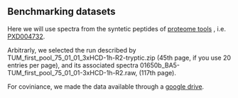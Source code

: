 ## Benchmarking datasets

Here we will use spectra from the syntetic peptides of [proteome tools]( http://www.proteometools.org/index.php?id=52) , i.e. [PXD004732](https://www.ebi.ac.uk/pride/archive/projects/PXD004732).

Arbitrarly, we selected the run described by TUM_first_pool_75_01_01_3xHCD-1h-R2-tryptic.zip (45th page, if you use 20 entries per page), and its associated spectra 01650b_BA5-TUM_first_pool_75_01_01-3xHCD-1h-R2.raw, (117th page).

For coviniance, we made the data available through a [google drive](https://drive.google.com/drive/u/1/folders/1VO9VXTsfacZB7yna_3yw77a7AegRu34G).
